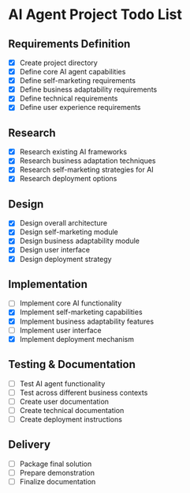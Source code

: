 # AI Agent Project Todo List

## Requirements Definition
- [x] Create project directory
- [x] Define core AI agent capabilities
- [x] Define self-marketing requirements
- [x] Define business adaptability requirements
- [x] Define technical requirements
- [x] Define user experience requirements

## Research
- [x] Research existing AI frameworks
- [x] Research business adaptation techniques
- [x] Research self-marketing strategies for AI
- [x] Research deployment options

## Design
- [x] Design overall architecture
- [x] Design self-marketing module
- [x] Design business adaptability module
- [x] Design user interface
- [x] Design deployment strategy

## Implementation
- [ ] Implement core AI functionality
- [x] Implement self-marketing capabilities
- [x] Implement business adaptability features
- [ ] Implement user interface
- [x] Implement deployment mechanism

## Testing & Documentation
- [ ] Test AI agent functionality
- [ ] Test across different business contexts
- [ ] Create user documentation
- [ ] Create technical documentation
- [ ] Create deployment instructions

## Delivery
- [ ] Package final solution
- [ ] Prepare demonstration
- [ ] Finalize documentation

